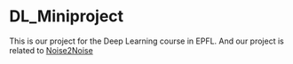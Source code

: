 # DL_Miniproject
This is our project for the Deep Learning course in EPFL. And our project is related to [Noise2Noise](https://github.com/NVlabs/noise2noise)
